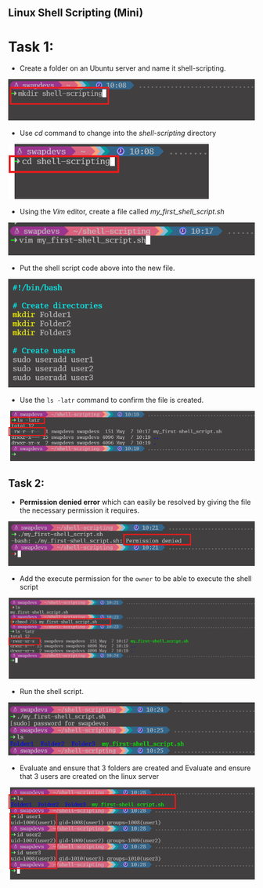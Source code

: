## Linux Shell Scripting (Mini)
# Task 1: 
- Create a folder on an Ubuntu server and name it shell-scripting.
  
![create-sh-script-folder](img/create-sh-script-folder.png)
- Use *cd* command to change into the *shell-scripting* directory

![cd-sh-script-folder](img/cd-sh-script-folder.png)
- Using the *Vim* editor, create a file called *my_first_shell_script.sh*
  
![vim-shell-script-code](img/vim-shell-script-code.png)
- Put the shell script code above into the new file.
  
![shell-script-code](img/shell-script-code.png)
- Use the `ls -latr` command to confirm the file is created.

![ls-file](img/ls-file.png)
## Task 2: 
- **Permission denied error** which can easily be resolved by giving the file the necessary permission it requires.
  
![permission denied](img/permission-denied.png)
- Add the execute permission for the `owner` to be able to execute the shell script
  
![owner-exe-pms](img/owner-exe-pms.png)
- Run the shell script.
  
![Run-shell-script](img/sun-shell-script.png)
- Evaluate and ensure that 3 folders are created and Evaluate and ensure that 3 users are created on the linux server
  
![ls-folders-id-users](img/ls-folders-id-users.png)
